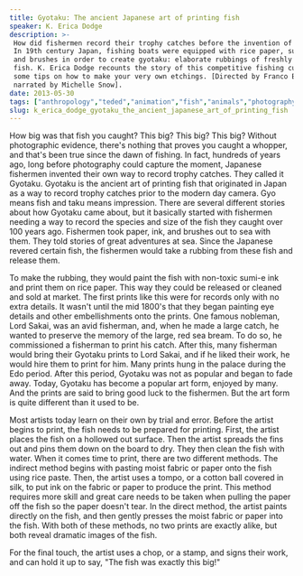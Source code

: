 ```yaml
---
title: Gyotaku: The ancient Japanese art of printing fish
speaker: K. Erica Dodge
description: >-
 How did fishermen record their trophy catches before the invention of photography?
 In 19th century Japan, fishing boats were equipped with rice paper, sumi-e ink,
 and brushes in order to create gyotaku: elaborate rubbings of freshly caught
 fish. K. Erica Dodge recounts the story of this competitive fishing culture, plus
 some tips on how to make your very own etchings. [Directed by Franco Barroeta,
 narrated by Michelle Snow].
date: 2013-05-30
tags: ["anthropology","teded","animation","fish","animals","photography","art","arts","history"]
slug: k_erica_dodge_gyotaku_the_ancient_japanese_art_of_printing_fish
---
```


How big was that fish you caught? This big? This big? This big? Without photographic
evidence, there's nothing that proves you caught a whopper, and that's been true since the
dawn of fishing. In fact, hundreds of years ago, long before photography could capture the
moment, Japanese fishermen invented their own way to record trophy catches. They called it
Gyotaku. Gyotaku is the ancient art of printing fish that originated in Japan as a way to
record trophy catches prior to the modern day camera. Gyo means fish and taku means
impression. There are several different stories about how Gyotaku came about, but it
basically started with fishermen needing a way to record the species and size of the fish
they caught over 100 years ago. Fishermen took paper, ink, and brushes out to sea with
them. They told stories of great adventures at sea. Since the Japanese revered certain
fish, the fishermen would take a rubbing from these fish and release them.

To make the rubbing, they would paint the fish with non-toxic sumi-e ink and print them on
rice paper. This way they could be released or cleaned and sold at market. The first
prints like this were for records only with no extra details. It wasn't until the mid
1800's that they began painting eye details and other embellishments onto the prints. One
famous nobleman, Lord Sakai, was an avid fisherman, and, when he made a large catch, he
wanted to preserve the memory of the large, red sea bream. To do so, he commissioned a
fisherman to print his catch. After this, many fisherman would bring their Gyotaku prints
to Lord Sakai, and if he liked their work, he would hire them to print for him. Many
prints hung in the palace during the Edo period. After this period, Gyotaku was not as
popular and began to fade away. Today, Gyotaku has become a popular art form, enjoyed by
many. And the prints are said to bring good luck to the fishermen. But the art form is
quite different than it used to be.

Most artists today learn on their own by trial and error. Before the artist begins to
print, the fish needs to be prepared for printing. First, the artist places the fish on a
hollowed out surface. Then the artist spreads the fins out and pins them down on the board
to dry. They then clean the fish with water. When it comes time to print, there are two
different methods. The indirect method begins with pasting moist fabric or paper onto the
fish using rice paste. Then, the artist uses a tompo, or a cotton ball covered in silk, to
put ink on the fabric or paper to produce the print. This method requires more skill and
great care needs to be taken when pulling the paper off the fish so the paper doesn't
tear. In the direct method, the artist paints directly on the fish, and then gently
presses the moist fabric or paper into the fish. With both of these methods, no two prints
are exactly alike, but both reveal dramatic images of the fish.

For the final touch, the artist uses a chop, or a stamp, and signs their work, and can
hold it up to say, "The fish was exactly this big!"

<!--
ad_duration=0
event="TED-Ed"
external_start_time=0
intro_duration=0
is_subtitle_required="False"
is_talk_featured="False"
language="en"
language_swap="False"
native_language="en"
number_of_related_talks=6
number_of_speakers=1
number_of_subtitled_videos=0
number_of_tags=9
number_of_talk_download_languages=22
number_of_talk_more_resources=0
number_of_talk_recommendations=0
number_of_talks_take_actions=0
post_ad_duration=0
published_timestamp="2019-02-12 22:35:56"
recording_date="2013-05-30"
speaker_is_published=0
speaker_name="K. Erica Dodge"
talk_name="Gyotaku: The ancient Japanese art of printing fish"
talks_tags=["anthropology","teded","animation","fish","animals","photography","art","arts","history"]
url_photo_talk="https://s3.amazonaws.com/talkstar-photos/uploads/6aac8f28-09a0-4736-a8b1-64a959de8929/171_gyotaku.jpg"
url_webpage="https://www.ted.com/talks/k_erica_dodge_gyotaku_the_ancient_japanese_art_of_printing_fish"
video_type_name="TED-Ed Original"
-->